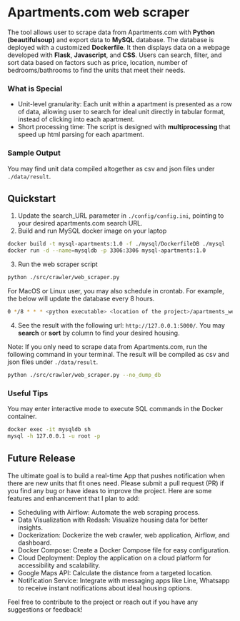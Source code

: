 # Apartments.com web scraper
The tool allows user to scrape data from Apartments.com with **Python (beautifulsoup)** and export data to **MySQL** database. The database is deployed with a customized **Dockerfile**. It then displays data on a webpage developed with **Flask**, **Javascript**, and **CSS**. Users can search, filter, and sort data based on factors such as price, location, number of bedrooms/bathrooms to find the units that meet their needs.

### What is Special
* Unit-level granularity: Each unit within a apartment is presented as a row of data, allowing user to search for ideal unit directly in tabular format, instead of clicking into each apartment.
* Short processing time: The script is designed with **multiprocessing** that speed up html parsing for each apartment.

### Sample Output
You may find unit data compiled altogether as csv and json files under `./data/result`.

## Quickstart
1. Update the search_URL parameter in `./config/config.ini`, pointing to your desired apartments.com search URL.
2. Build and run MySQL docker image on your laptop
```bash
docker build -t mysql-apartments:1.0 -f ./mysql/DockerfileDB ./mysql
docker run -d --name=mysqldb -p 3306:3306 mysql-apartments:1.0
```
3. Run the web scraper script
```bash
python ./src/crawler/web_scraper.py
```
For MacOS or Linux user, you may also schedule in crontab. For example, the below will update the database every 8 hours. <br>
```bash
0 */8 * * * <python executable> <location of the project>/apartments_web_scraper/src/crawler/web_scraper.py
```
4. See the result with the following url: `http://127.0.0.1:5000/`. You may **search** or **sort** by column to find your desired housing.

Note: If you only need to scrape data from Apartments.com, run the following command in your terminal. The result will be compiled as csv and json files under `./data/result`.
```bash
python ./src/crawler/web_scraper.py --no_dump_db
```

### Useful Tips
You may enter interactive mode to execute SQL commands in the Docker container.
```bash
docker exec -it mysqldb sh
mysql -h 127.0.0.1 -u root -p
```

## Future Release
The ultimate goal is to build a real-time App that pushes notification when there are new units that fit ones need. Please submit a pull request (PR) if you find any bug or have ideas to improve the project. Here are some features and enhancement that I plan to add:
* Scheduling with Airflow: Automate the web scraping process.
* Data Visualization with Redash: Visualize housing data for better insights.
* Dockerization: Dockerize the web crawler, web application, Airflow, and dashboard.
* Docker Compose: Create a Docker Compose file for easy configuration.
* Cloud Deployment: Deploy the application on a cloud platform for accessibility and scalability.
* Google Maps API: Calculate the distance from a targeted location.
* Notification Service: Integrate with messaging apps like Line, Whatsapp to receive instant notifications about ideal housing options.

Feel free to contribute to the project or reach out if you have any suggestions or feedback!
